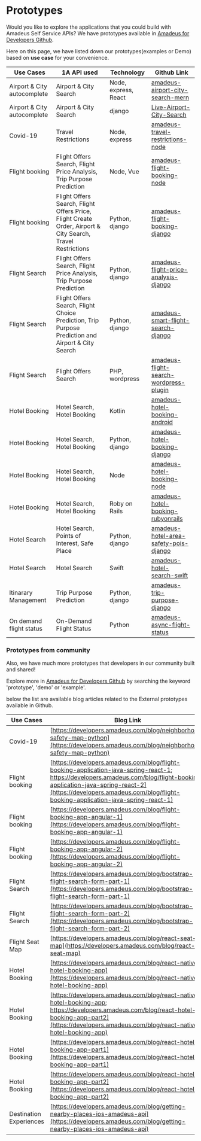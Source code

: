 # Prototypes 

Would you like to explore the applications that you could build with Amadeus Self Service APIs? 
We have prototypes available in [Amadeus for Developers Github](https://github.com/amadeus4dev).


Here on this page, we have listed down our prototypes(examples or Demo) based on **use case** for your convenience. 


| Use Cases                   | 1A API used                                                                                                | Technology           | Github Link                                                                                                                                                                                                                                                                                                                                                                                                                                                                                                                                                                   |
| --------------------------- | ---------------------------------------------------------------------------------------------------------- | -------------------- | ----------------------------------------------------------------------------------------------------------------------------------------------------------------------------------------------------------------------------------------------------------------------------------------------------------------------------------------------------------------------------------------------------------------------------------------------------------------------------------------------------------------------------------------------------------------------------- |
| Airport & City autocomplete | Airport & City Search                                                                                      | Node, express, React | [amadeus-airport-city-search-mern]("https://github.com/amadeus4dev/amadeus-airport-city-search-mern")                     |
| Airport & City autocomplete | Airport & City Search                                                                                      | django               | [Live-Airport-City-Search](https://github.com/amadeus4dev/Live-Airport-City-Search)                                                                                                                                                                                                                                                                                                                                                                                                                                                            |
| Covid-19                    | Travel Restrictions                                                                                        | Node, express        | [amadeus-travel-restrictions-node](https://github.com/amadeus4dev/amadeus-travel-restrictions-node)                                                                                                                                                                                                                                                                                                                                                                                                                                            |
| Flight booking              | Flight Offers Search, Flight Price Analysis, Trip Purpose Prediction                                       | Node, Vue            | [amadeus-flight-booking-node](https://github.com/amadeus4dev/amadeus-flight-booking-node)                                                                                                                                                                                                                                                                                                                                                                                                                                                      |
| Flight booking              | Flight Offers Search, Flight Offers Price, Flight Create Order, Airport & City Search, Travel Restrictions | Python, django       | [amadeus-flight-booking-django](https://github.com/amadeus4dev/amadeus-flight-booking-django)                                                                                                                                                                                                                                                                                                                                                                                                                                                  |
| Flight Search               | Flight Offers Search, Flight Price Analysis, Trip Purpose Prediction                                       | Python, django       | [amadeus-flight-price-analysis-django](https://github.com/amadeus4dev/amadeus-flight-price-analysis-django)                                                                                                                                                                                                                                                                                                                                                                                                                                    |
| Flight Search               | Flight Offers Search, Flight Choice Prediction, Trip Purpose Prediction and Airport & City Search          | Python, django       | [amadeus-smart-flight-search-django](https://github.com/amadeus4dev/amadeus-smart-flight-search-django)                                                                                                                                                                                                                                                                                                                                                                                                                                        |
| Flight Search               | Flight Offers Search                                                                                       | PHP, wordpress       | [amadeus-flight-search-wordpress-plugin]("https://github.com/amadeus4dev/amadeus-flight-search-wordpress-plugin") |
| Hotel Booking               | Hotel Search, Hotel Booking                                                                                | Kotlin               | [amadeus-hotel-booking-android](https://github.com/amadeus4dev/amadeus-hotel-booking-android)                                                                                                                                                                                                                                                                                                                                                                                                                                                  |
| Hotel Booking               | Hotel Search, Hotel Booking                                                                                | Python, django       | [amadeus-hotel-booking-django](https://github.com/amadeus4dev/amadeus-hotel-booking-django)                                                                                                                                                                                                                                                                                                                                                                                                                                                    |
| Hotel Booking               | Hotel Search, Hotel Booking                                                                                | Node                 | [amadeus-hotel-booking-node](https://github.com/amadeus4dev/amadeus-hotel-booking-node)                                                                                                                                                                                                                                                                                                                                                                                                                                                        |
| Hotel Booking               | Hotel Search, Hotel Booking                                                                                | Roby on Rails        | [amadeus-hotel-booking-rubyonrails](https://github.com/amadeus4dev/amadeus-hotel-booking-rubyonrails)                                                                                                                                                                                                                                                                                                                                                                                                                                          |
| Hotel Search                | Hotel Search, Points of Interest, Safe Place                                                               | Python, django       | [amadeus-hotel-area-safety-pois-django](https://github.com/amadeus4dev/amadeus-hotel-area-safety-pois-django)                                                                                                                                                                                                                                                                                                                                                                                                                                  |
| Hotel Search                | Hotel Search                                                                                               | Swift                | [amadeus-hotel-search-swift]("https://github.com/amadeus4dev/amadeus-hotel-search-swift")                                       |
| Itinarary Management        | Trip Purpose Prediction                                                                                    | Python, django       | [amadeus-trip-purpose-django](https://github.com/amadeus4dev/amadeus-trip-purpose-django)                                                                                                                                                                                                                                                                                                                                                                                                                                                      |
| On demand flight status     | On-Demand Flight Status                                                                                    | Python               | [amadeus-async-flight-status]("https://github.com/amadeus4dev/amadeus-async-flight-status")                                |




### Prototypes from community

Also, we have much more prototypes that developers in our community built and shared! 

Explore more in [Amadeus for Developers Github](https://github.com/amadeus4dev) by searching the keyword 'prototype', 'demo' or 'example'. 

below the list are available blog articles related to the External prototypes available in Github.  



| Use Cases                  | Blog Link                                                                                                                                                                                                                                                  |
| -------------------------- | ------------------------------------------------------------------------------------------------------------------------------------------------------------------------------------------------------------------------------------------------------------ |
| Covid-19                   | [https://developers.amadeus.com/blog/neighborhood-safety-map-python](https://developers.amadeus.com/blog/neighborhood-safety-map-python)                                                                                                                     |
| Flight booking             | [https://developers.amadeus.com/blog/flight-booking-application-java-spring-react-1; https://developers.amadeus.com/blog/flight-booking-application-java-spring-react-2](https://developers.amadeus.com/blog/flight-booking-application-java-spring-react-1) |
| Flight booking             | [https://developers.amadeus.com/blog/flight-booking-app-angular-1](https://developers.amadeus.com/blog/flight-booking-app-angular-1)                                                                                                                         |
| Flight booking             | [https://developers.amadeus.com/blog/flight-booking-app-angular-2](https://developers.amadeus.com/blog/flight-booking-app-angular-2)                                                                                                                         |
| Flight Search              | [https://developers.amadeus.com/blog/bootstrap-flight-search-form-part-1](https://developers.amadeus.com/blog/bootstrap-flight-search-form-part-1)                                                                                                           |
| Flight Search              | [https://developers.amadeus.com/blog/bootstrap-flight-search-form-part-2](https://developers.amadeus.com/blog/bootstrap-flight-search-form-part-2)                                                                                                           |
| Flight Seat Map            | [https://developers.amadeus.com/blog/react-seat-map](https://developers.amadeus.com/blog/react-seat-map)                                                                                                                                                     |
| Hotel Booking              | [https://developers.amadeus.com/blog/react-native-hotel-booking-app](https://developers.amadeus.com/blog/react-native-hotel-booking-app)                                                                                                                     |
| Hotel Booking              | [https://developers.amadeus.com/blog/react-native-hotel-booking-app; https://developers.amadeus.com/blog/react-hotel-booking-app-part2](https://developers.amadeus.com/blog/react-native-hotel-booking-app)                                                  |
| Hotel Booking           | [https://developers.amadeus.com/blog/react-hotel-booking-app-part1](https://developers.amadeus.com/blog/react-hotel-booking-app-part1)                                                                                                                       |
| Hotel Booking              | [https://developers.amadeus.com/blog/react-hotel-booking-app-part2](https://developers.amadeus.com/blog/react-hotel-booking-app-part2)                                                                                                                       |
| Destination Experiences    | [https://developers.amadeus.com/blog/getting-nearby-places-ios-amadeus-api](https://developers.amadeus.com/blog/getting-nearby-places-ios-amadeus-api)                                                                                                       |


